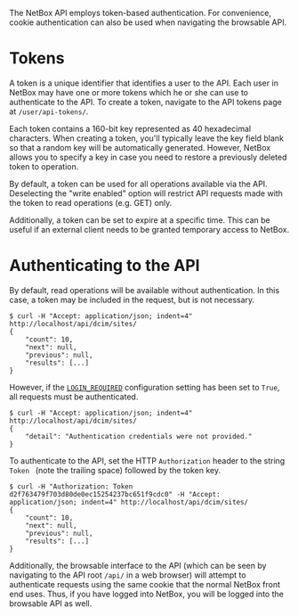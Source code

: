 The NetBox API employs token-based authentication. For convenience, cookie authentication can also be used when navigating the browsable API.

# Tokens

A token is a unique identifier that identifies a user to the API. Each user in NetBox may have one or more tokens which he or she can use to authenticate to the API. To create a token, navigate to the API tokens page at `/user/api-tokens/`.

Each token contains a 160-bit key represented as 40 hexadecimal characters. When creating a token, you'll typically leave the key field blank so that a random key will be automatically generated. However, NetBox allows you to specify a key in case you need to restore a previously deleted token to operation.

By default, a token can be used for all operations available via the API. Deselecting the "write enabled" option will restrict API requests made with the token to read operations (e.g. GET) only.

Additionally, a token can be set to expire at a specific time. This can be useful if an external client needs to be granted temporary access to NetBox.

# Authenticating to the API

By default, read operations will be available without authentication. In this case, a token may be included in the request, but is not necessary.

```
$ curl -H "Accept: application/json; indent=4" http://localhost/api/dcim/sites/
{
    "count": 10,
    "next": null,
    "previous": null,
    "results": [...]
}
```

However, if the [`LOGIN_REQUIRED`](../configuration/optional-settings/#login_required) configuration setting has been set to `True`, all requests must be authenticated.

```
$ curl -H "Accept: application/json; indent=4" http://localhost/api/dcim/sites/
{
    "detail": "Authentication credentials were not provided."
}
```

To authenticate to the API, set the HTTP `Authorization` header to the string `Token ` (note the trailing space) followed by the token key.

```
$ curl -H "Authorization: Token d2f763479f703d80de0ec15254237bc651f9cdc0" -H "Accept: application/json; indent=4" http://localhost/api/dcim/sites/
{
    "count": 10,
    "next": null,
    "previous": null,
    "results": [...]
}
```

Additionally, the browsable interface to the API (which can be seen by navigating to the API root `/api/` in a web browser) will attempt to authenticate requests using the same cookie that the normal NetBox front end uses. Thus, if you have logged into NetBox, you will be logged into the browsable API as well.
